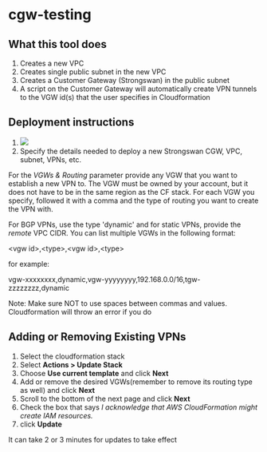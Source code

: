 # cgw-testing

## What this tool does
1) Creates a new VPC 
2) Creates single public subnet in the new VPC
3) Creates a Customer Gateway (Strongswan) in the public subnet
4) A script on the Customer Gateway will automatically create VPN tunnels to the VGW id(s) that the user specifies in Cloudformation


## Deployment instructions
1) <a href="https://console.aws.amazon.com/cloudformation/#/stacks/new?stackName=CGW-Testing&templateURL=https://s3.amazonaws.com/secure-options/cgw-tester.json"><img src="https://s3.amazonaws.com/cloudformation-examples/cloudformation-launch-stack.png"/></a>
2) Specify the details needed to deploy a new Strongswan CGW, VPC, subnet, VPNs, etc.

For the *VGWs & Routing* parameter provide any VGW that you want to establish a new VPN to. The VGW must be owned by your account, but it does not have to be in the same region as the CF stack. For each VGW you specify, followed it with a comma and the type of routing you want to create the VPN with. 

For BGP VPNs, use the type 'dynamic' and for static VPNs, provide the *remote* VPC CIDR. You can list multiple VGWs in the following format:

\<vgw id\>,\<type\>,\<vgw id\>,\<type\>
  
 for example:
 
 vgw-xxxxxxxx,dynamic,vgw-yyyyyyyy,192.168.0.0/16,tgw-zzzzzzzz,dynamic
 
 Note: Make sure NOT to use spaces between commas and values. Cloudformation will throw an error if you do
 
 ## Adding or Removing Existing VPNs
 1) Select the cloudformation stack
 2) Select __Actions > Update Stack__
 3) Choose __Use current template__ and click __Next__
 4) Add or remove the desired VGWs(remember to remove its routing type as well) and click __Next__
 5) Scroll to the bottom of the next page and click __Next__
 6) Check the box that says *I acknowledge that AWS CloudFormation might create IAM resources.*
 7) click __Update__
 
 It can take 2 or 3 minutes for updates to take effect
